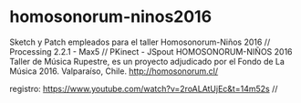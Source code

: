 # homosonorum-ninos2016
Sketch y Patch empleados para el taller Homosonorum-Niños 2016 // Processing 2.2.1 - Max5 // PKinect - JSpout
HOMOSONORUM-NIÑOS 2016 Taller de Música Rupestre, es un proyecto adjudicado por el Fondo de La Música 2016.
Valparaíso, Chile. http://homosonorum.cl/

registro: https://www.youtube.com/watch?v=2roALAtUjEc&t=14m52s
//
